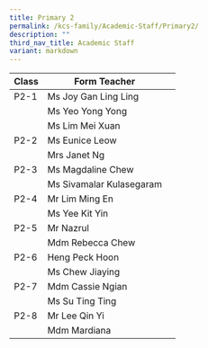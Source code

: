 ```yaml
---
title: Primary 2
permalink: /kcs-family/Academic-Staff/Primary2/
description: ""
third_nav_title: Academic Staff
variant: markdown
---
```

| Class | Form Teacher |  |
| -------- | -------- | -------- |
| P2-1     | Ms Joy Gan Ling Ling     |     |
|      | Ms Yeo Yong Yong     |      |
|     | Ms Lim Mei Xuan|   |
| P2-2     | Ms Eunice Leow     |    |
|      | Mrs Janet Ng     |     |
| P2-3     | Ms Magdaline Chew     |     |
|      | Ms Sivamalar Kulasegaram     |     |
| P2-4     | Mr Lim Ming En     |    |
|      | Ms Yee Kit Yin     |      |
| P2-5     | Mr Nazrul     |      |
|      | Mdm Rebecca Chew     |      |
| P2-6 |  Heng Peck Hoon    |      |
| | Ms Chew Jiaying | 
| P2-7     | Mdm Cassie Ngian     |     |
|      | Ms Su Ting Ting     |     |
| P2-8     | Mr Lee Qin Yi     |      |
|      | Mdm Mardiana     |  |